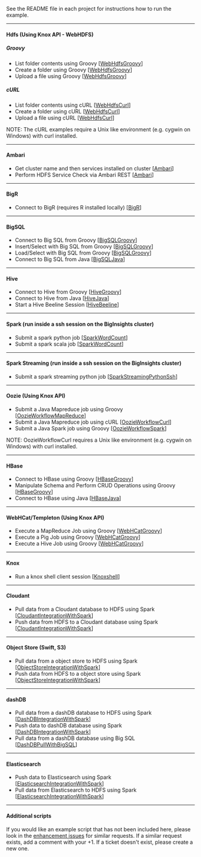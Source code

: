 See the README file in each project for instructions how to run the example.

*********************************************************************

#### Hdfs (Using Knox API - WebHDFS)

##### *Groovy*

- List folder contents using Groovy [[WebHdfsGroovy](./WebHdfsGroovy/)]
- Create a folder using Groovy [[WebHdfsGroovy](./WebHdfsGroovy/)]
- Upload a file using Groovy [[WebHdfsGroovy](./WebHdfsGroovy/)]

##### *cURL*

- List folder contents using cURL [[WebHdfsCurl](./WebHdfsCurl/)]
- Create a folder using cURL [[WebHdfsCurl](./WebHdfsCurl/)]
- Upload a file using cURL [[WebHdfsCurl](./WebHdfsCurl/)]

NOTE: The cURL examples require a Unix like environment (e.g. cygwin on Windows) with curl installed.

*********************************************************************

#### Ambari

- Get cluster name and then services installed on cluster [[Ambari](./Ambari)]
- Perform HDFS Service Check via Ambari REST [[Ambari](./Ambari)]

*********************************************************************

#### BigR 

- Connect to BigR (requires R installed locally) [[BigR](./BigR)]

*********************************************************************

#### BigSQL

- Connect to Big SQL from Groovy [[BigSQLGroovy](./BigSQLGroovy)]
- Insert/Select with Big SQL from Groovy [[BigSQLGroovy](./BigSQLGroovy)]
- Load/Select with Big SQL from Groovy [[BigSQLGroovy](./BigSQLGroovy)]
- Connect to Big SQL from Java [[BigSQLJava](./BigSQLJava)]

*********************************************************************

#### Hive

- Connect to Hive from Groovy [[HiveGroovy](./HiveGroovy)]
- Connect to Hive from Java  [[HiveJava](./HiveJava)]
- Start a Hive Beeline Session [[HiveBeeline](./HiveBeeline)]

*********************************************************************

#### Spark (run inside a ssh session on the BigInsights cluster)

- Submit a spark python job [[SparkWordCount](./SparkWordCount)]
- Submit a spark scala job [[SparkWordCount](./SparkWordCount)]

*********************************************************************

#### Spark Streaming (run inside a ssh session on the BigInsights cluster)

- Submit a spark streaming python job [[SparkStreamingPythonSsh](./SparkStreamingPythonSsh)]

*********************************************************************

#### Oozie (Using Knox API)

- Submit a Java Mapreduce job using Groovy [[OozieWorkflowMapReduce](./OozieWorkflowMapReduce)]
- Submit a Java Mapreduce job using cURL [[OozieWorkflowCurl](./OozieWorkflowCurl)]
- Submit a Java Spark job using Groovy [[OozieWorkflowSpark](./OozieWorkflowSpark)]

NOTE: OozieWorkflowCurl requires a Unix like environment (e.g. cygwin on Windows) with curl installed.

*********************************************************************

#### HBase

- Connect to HBase using Groovy [[HBaseGroovy](./HBaseGroovy)]
- Manipulate Schema and Perform CRUD Operations using Groovy [[HBaseGroovy](./HBaseGroovy)]
- Connect to HBase using Java [[HBaseJava](./HBaseJava)]

*********************************************************************

#### WebHCat/Templeton (Using Knox API)

- Execute a MapReduce Job using Groovy  [[WebHCatGroovy](./WebHCatGroovy)]
- Execute a Pig Job using Groovy [[WebHCatGroovy](./WebHCatGroovy)]
- Execute a Hive Job using Groovy [[WebHCatGroovy](./WebHCatGroovy)]

*********************************************************************

####  Knox

- Run a knox shell client session [[Knoxshell](./Knoxshell)]

*********************************************************************

#### Cloudant

- Pull data from a Cloudant database to HDFS using Spark [[CloudantIntegrationWithSpark](./CloudantIntegrationWithSpark)]
- Push data from HDFS to a Cloudant database using Spark [[CloudantIntegrationWithSpark](./CloudantIntegrationWithSpark)]

*********************************************************************

#### Object Store (Swift, S3)

- Pull data from a object store to HDFS using Spark [[ObjectStoreIntegrationWithSpark](./ObjectStoreIntegrationWithSpark)]
- Push data from HDFS to a object store using Spark [[ObjectStoreIntegrationWithSpark](./ObjectStoreIntegrationWithSpark)]

*********************************************************************

#### dashDB

- Pull data from a dashDB database to HDFS using Spark [[DashDBIntegrationWithSpark](./DashDBIntegrationWithSpark)]
- Push data to dashDB database using Spark [[DashDBIntegrationWithSpark](./DashDBIntegrationWithSpark)] 
- Pull data from a dashDB database using Big SQL [[DashDBPullWithBigSQL](./DashDBPullWithBigSQL)]

*********************************************************************

#### Elasticsearch

- Push data to Elasticsearch using Spark [[ElasticsearchIntegrationWithSpark](./ElasticsearchIntegrationWithSpark)] 
- Pull data from Elasticsearch to HDFS using Spark [[ElasticsearchIntegrationWithSpark](./ElasticsearchIntegrationWithSpark)] 

*********************************************************************

#### Additional scripts

If you would like an example script that has not been included here, please look in the [enhancement issues](https://github.com/snowch/biginsight-examples/issues?q=is%3Aissue+is%3Aopen+label%3Aenhancement) for similar requests.  If a similar request exists, add a comment with your +1.  If a ticket doesn't exist, please create a new one.
